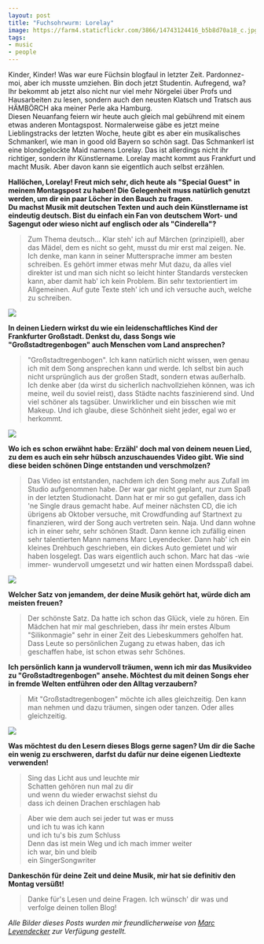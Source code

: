 ```yaml
---
layout: post
title: "Fuchsohrwurm: Lorelay"
image: https://farm4.staticflickr.com/3866/14743124416_b5b8d70a18_c.jpg
tags:
- music
- people
---  
```


Kinder, Kinder! 
Was war eure Füchsin blogfaul in letzter Zeit. Pardonnez-moi, aber ich musste umziehen. Bin doch jetzt Studentin. Aufregend, wa? Ihr bekommt ab jetzt also nicht nur viel mehr Nörgelei über Profs und Hausarbeiten zu lesen, sondern auch den neusten Klatsch und Tratsch aus HÄMBÖRCH aka meiner Perle aka Hamburg.  
Diesen Neuanfang feiern wir heute auch gleich mal gebührend mit einem etwas anderen Montagspost. Normalerweise gäbe es jetzt meine Lieblingstracks der letzten Woche, heute gibt es aber ein musikalisches Schmankerl, wie man in good old Bayern so schön sagt. 
Das Schmankerl ist eine blondgelockte Maid namens Lorelay. Das ist allerdings nicht ihr richtiger, sondern ihr Künstlername. Lorelay macht kommt aus Frankfurt und macht Musik. Aber davon kann sie eigentlich auch selbst erzählen.

**Hallöchen, Lorelay!
Freut mich sehr, dich heute als "Special Guest" in meinem Montagspost zu haben!
Die Gelegenheit muss natürlich genutzt werden, um dir ein paar Löcher in den Bauch zu fragen.**  
**Du machst Musik mit deutschen Texten und auch dein Künstlername ist eindeutig deutsch. Bist du einfach ein Fan von deutschem Wort- und Sagengut oder wieso nicht auf englisch oder als "Cinderella"?**     

>Zum Thema deutsch... Klar steh' ich auf Märchen (prinzipiell), aber das Mädel, dem es nicht so geht, musst du mir erst mal zeigen. Ne. Ich denke, man kann in seiner Muttersprache immer am besten schreiben. Es gehört immer etwas mehr Mut dazu, da alles viel direkter ist und man sich nicht so leicht hinter Standards verstecken kann, aber damit hab' ich kein Problem. Bin sehr textorientiert im Allgemeinen. Auf gute Texte steh' ich und ich versuche auch, welche zu schreiben. 

![](https://farm3.staticflickr.com/2934/14579427460_703c7828e9_c.jpg)  

**In deinen Liedern wirkst du wie ein leidenschaftliches Kind der Frankfurter Großstadt. Denkst du, dass Songs wie "Großstadtregenbogen" auch Menschen vom Land ansprechen?**    

>"Großstadtregenbogen". Ich kann natürlich nicht wissen, wen genau ich mit dem Song ansprechen kann und werde. 
Ich selbst bin auch nicht ursprünglich aus der großen Stadt, sondern etwas außerhalb. 
Ich denke aber (da wirst du sicherlich nachvollziehen können, was ich meine, weil du soviel reist), dass Städte nachts faszinierend sind. Und viel schöner als tagsüber. Unwirklicher und ein bisschen wie mit Makeup. 
Und ich glaube, diese Schönheit sieht jeder, egal wo er herkommt.

![](https://farm6.staticflickr.com/5569/14766141315_cb7ba42f03_c.jpg) 
 
**Wo ich es schon erwähnt habe: Erzähl' doch mal von deinem neuen Lied, zu dem es auch ein sehr hübsch anzuschauendes Video gibt. Wie sind diese beiden schönen Dinge entstanden und verschmolzen?**   

>Das Video ist entstanden, nachdem ich den Song mehr aus Zufall im Studio aufgenommen habe. Der war gar nicht geplant, nur zum Spaß in der letzten Studionacht. Dann hat er mir so gut gefallen, dass ich 'ne Single draus gemacht habe.
Auf meiner nächsten CD, die ich übrigens ab Oktober versuche, mit Crowdfunding auf Startnext zu finanzieren, wird der Song auch vertreten sein.
Naja. Und dann wohne ich in einer sehr, sehr schönen Stadt. Dann kenne ich zufällig einen sehr talentierten Mann namens Marc Leyendecker. 
Dann hab' ich ein kleines Drehbuch geschrieben, ein dickes Auto gemietet und wir haben losgelegt.
Das wars eigentlich auch schon. Marc hat das -wie immer- wundervoll umgesetzt und wir hatten einen Mordsspaß dabei.  

![](https://farm4.staticflickr.com/3909/14579507738_79ee32857b_c.jpg)  

**Welcher Satz von jemandem, der deine Musik gehört hat, würde dich am meisten freuen?**   

>Der schönste Satz. Da hatte ich schon das Glück, viele zu hören. 
Ein Mädchen hat mir mal geschrieben, dass ihr mein erstes Album "Silikonmagie" sehr in einer Zeit des Liebeskummers geholfen hat. 
Dass Leute so persönlichen Zugang zu etwas haben, das ich geschaffen habe, ist schon etwas sehr Schönes.

**Ich persönlich kann ja wundervoll träumen, wenn ich mir das Musikvideo zu "Großstadtregenbogen" ansehe. Möchtest du mit deinen Songs eher in fremde Welten entführen oder den Alltag verzaubern?**   

>Mit "Großstadtregenbogen" möchte ich alles gleichzeitig. Den kann man nehmen und dazu träumen, singen oder tanzen.
Oder alles gleichzeitig.

![](https://farm4.staticflickr.com/3887/14579673377_7caa882966_c.jpg)  

**Was möchtest du den Lesern dieses Blogs gerne sagen? Um dir die Sache ein wenig zu erschweren, darfst du dafür nur deine eigenen Liedtexte verwenden!**  

>Sing das Licht aus und leuchte mir  
Schatten gehören nun mal zu dir   
und wenn du wieder erwachst siehst du   
dass ich deinen Drachen erschlagen hab  

>Aber wie dem auch sei jeder tut was er muss   
und ich tu was ich kann   
und ich tu's bis zum Schluss  
Denn das ist mein Weg und ich mach immer weiter   
ich war, bin und bleib  
ein SingerSongwriter  

**Dankeschön für deine Zeit und deine Musik, mir hat sie definitiv den Montag versüßt!**  

>Danke für's Lesen und deine Fragen.
Ich wünsch' dir was und verfolge deinen tollen Blog!


*Alle Bilder dieses Posts wurden mir freundlicherweise von [Marc Leyendecker](http://www.marcleyendecker.com) zur Verfügung gestellt.*